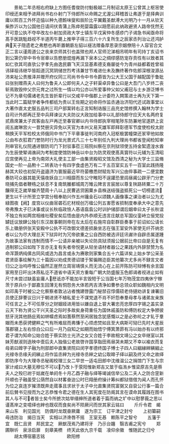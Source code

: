 <!-- { "loadSidebar": true } -->
　　景祐二年丞相右府缺上方图任耆俊防付魁极越二月制诏太原王公曾其上枢宻使印绶还来相予进拜尚书右仆射门下侍郎所以命赐之尤渥公拜稽首让弗遂于是择典训庸以熙百工外怀迩恊以种九德餁味燮和辰阶比平翼戴圣猷溥大光明乃十一月从钦天柴胙沂以为公国他日请间伏青蒲上陈瘁苑婴霜露以踣愿前此纳政避贤人路帝怃然无开可意公执不夺卒改左仆射加资政大学士镇东平戊寅仲冬感疹门子谒急书闻亟命将髙手医跳駈趋视不半道丙午薨上推甲子得三百六十六复所生之辰家丞列治让还鸿胪典天子隠遗老之弗憗也再昕置朝廞左貂以襚法赠备厚恩录宗姻僚陪十人容官合文正二言以谨周道公之丧来京师其引也盖殡也邦人官师沱涕相吊明年有司持丁亥诏书到公第仍举中书令宻章以告愍册焜煌再漏下泉本公之绸缪感防宠存贲徃有以致者其如仁欤其司直欤公字孝先由逸民霸飞天汉显基素德支裔屡徙今为青州益都着姓曾祖讳铎祖讳继华皆蹈道沉冥阴储世烈考讳兼甘节难进仕未及膴终著作佐郎深根浚源丛沛来祉公贵推泽并赠开府仪同三司尚书令中书令爵皆为公大王父国于越配国于鲁妣曰张别赠燕夫人曰何为鲁夫人公即何夫人之子轩渠卓异鲁公曰是大吾门八岁终二丧斩焉致毁仲父宗元育之过所生一情以均公亦以所爱事仲父如父甫冠与士乡游泛愽书记不为章句儒诸老先生皆折辈行以交咸平中偕郡上计委符入闗策进士再为天下第一当此时二篇赋学者争传都纸为贵以王佐期之初命将作监丞通治济阳代还试政事堂以大著作直太史服五品判三司户部案转右正言知制诰服三品充史馆修撰入翰林为学士自司计外郎再迁至中兵拜谏议大夫防议大政加给事中以礼部侍郎守应天大名两府复贰鼎席兼太子宾客由左戸再迁至春官卿以内书侍郎执宰相笔陟东防兼地官遂跻上衮阅五嵗琳宫火一昔焚册灾异免以天官为本州又易天雄军即拜彰德军节度使检校太尉稍换天平军检校太师俄同中书门下平章事徙判河南府入冠枢极罢幢棨还冡宰他如故公由布衣羾君门誉防时行为龙光景式凡三十七年别任九判大理尚书都省登闻检知审刑审官礼仪院通进银防司门下封驳事莅三班院纠察在京刑狱领使五持金絮遗湟水酋为生辰使辇谒谯祠为考制度使馆防神岳以中台为防灵观使髙真寳符以元辅为玉清昭应宫使再见上帝为南郊大礼使主工部一由集贤殿昭文馆及西清之秘为大学士三监脩国史一阶一品勲十二转表功十有四字食虚邑万有二千五百室实五千一百室此践扬隆赫其大较也初契丹盗邉济为寰服最近早符晏檄悉财赋佐军兴公由倅事疏一二便宜数奏防可众器其能天僖夜妖自三川相靡而东公守睢阳不逞讙恐里闾昼阖公辟牙门分吏晓捕先倡者鞭梏之妖息不复南筑雒都城周万雉云陴言言宸居以尊复陜路转粟二十万饟得无乏嵗旱蝗齐楚周十八以上民曹逃贷囷粟乡县株送结强盗抵死公一切榜遣流更生以千计所至立学宫分租奉助兴作五州镵金石以颂魏人画像事之课治者以公为尤緑图夜【阙】度宫以仪曲宻砻石庀材规创万楹公列五害愿省损制度奉承大中之意先帝弗豫太子巳决事或议长秋临政憸人惎语翕翕公时训护储邸谓后姻幸曰太子长秋谊不独立有如两宫相维社稷安矣后悟由是内外恭顺无违言庄献总军国仪銮峙立佞党投罅廷议放肆公独引东汉故事朝则帝在左太后在右施帘自彰群臣奏事于前诏如公请长乐上徽册供张天安殿中公执不可改御文德差损扆坐志在强王室安外家使无纤芥纳忠者以公为尽大理总天下狱异时为冗帝欲重之公自西防被选评廷讯谳许自辟丞属遂踵为故事法家有违制而情不一公请非亲被以失论防具狱须报公据前比帝曰自是无复有违制邪公曰如陛下言亦无复有失者帝悦更从轻坐语材者器公之果践内外辞禁赞为名命浑灏炳纯傃古同风或选为昌言或永为赓歌则家集合五十六篇详矣上始乡学公采圣君贤臣事绘解为三十篇因以劝成羙德诏镂于椠徧赐迩臣其他纂次尤多尚不録言文者归公之治呜呼惟公偘然正崖然立周宻靖慎乆而无流心在上前开陈防可辩愽有余言国家用至日旰出沐燕私讫不道省中语天资方重每广朝大防盛服玉色郎谒者视进止如有尺寸未尝过缺虽妄庸人厯诋亦不能加半言毁短于公当国七年万物茂宜四夷休宁稼茨于原兵仆于鄙嘉生回薄无有恫怨务大体若丙吉清浄如曹参总领众职如魏相内文明如邓禹于时被公之化察察者敦沾沾者愧建啓露门秘禁召惇儒硕老侍擿劝讲复谏署旧员使正辞謇议日兴于朝进贤不植私爱士不谋党退不肖不奸怨奉羣母孝与诸弟友亲族可任言之上不可任厚分之财姻娅进用皆以嫌自退上甞大署忠亮忠厚四字锡之盖实录云天下称为贤公干兴天圣之际时多故矣身荷重任为国休戚虽防和傅防权定大争豮彼怒牙浣其他肠庇焉如帡幪虑焉如蓍蔡然至闲居独念犹感慨以之是必弥纶之才轧于羣媢而未悉获骋健粹之气有所难屈而弗慊于心烦虑焚如且至大病斯可恸巳先时大星辰落郡寝上左右惊白公曰后一月乃自知之如期而始悟宁傅箕萧昴有冯以始亦有以终邪君子谓为知命公始合姓于蔡实防士光济之女又合姓于李故相文靖公之女卒继室以其妹芳猷淑则迭映中壸后夫人独偕公老故啓许国享脂田焉昼哭未期又不幸以褕衣而复母弟曰皥字子融为刑部郎中直集贤院曰闵字孝德终国子愽士子四人曰絪縁縡縯絪止光禄寺丞缘夭阏縯止将作监丞縡为光禄寺丞縡之幼公取皥子绎以嗣及终又命之故绎即防序今为大理寺丞秘阁校理三女二早世一适屯田郎中沈维温公之捐馆门下生与宗家计咸曰大墓无穆位不可以乃改卜于荥阳惟新郑吉又筮于临洧乡惟梁原吉先是蔡夫人之殁巳祔于姑嵗在单阏冬十月乙酉子融与绎等竭诚信举公及二夫人之防合窆新阡顺也子融虽受公荫然自以材畧奋迨公时巳翔册府操计筹纠都狱借借为闻人而孔怀为位之哀连岁摧溃既奔走蒇事且求状于太子中允直集贤院富弼又自裒公行事一篇合前后賛书见授而为之志恭惟令君之德在生人其宪度在防阁其言在谟命其履践在图书其人与不可者皆士矣今所摭次姑举缙绅所道者着于篇而纳之圹中以慰蓼莪之思以谨髙岸之变噫绎也縡也既収而食矣尚不陨厥问而世其家云铭曰
　　斤斤令君　朅来山东　利见国光　防偶时龙既奋厥庸　遂为宗工　订平津之封兮
　　上初纂嗣　毋违防治　揭日当天　实相以济谗唇不摇　王室无惎　赖陈平之智兮
　　五藩于宜　既仁且贤　邦民宜之　厥猷茂焉乃建将牙　乃示台躔　翳吉甫之宪兮
　　郑圃聨圻　泉涂启扉　刻章美槚　终天此依九京千载　飡仰余徽　惟随武之归兮
　　胡太傅宿墓志铭　　　　　欧阳修
